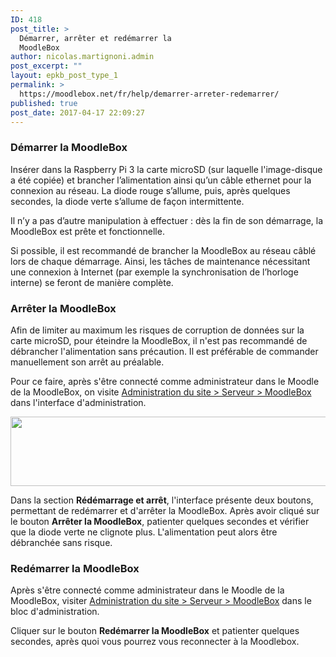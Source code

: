 ```yaml
---
ID: 418
post_title: >
  Démarrer, arrêter et redémarrer la
  MoodleBox
author: nicolas.martignoni.admin
post_excerpt: ""
layout: epkb_post_type_1
permalink: >
  https://moodlebox.net/fr/help/demarrer-arreter-redemarrer/
published: true
post_date: 2017-04-17 22:09:27
---
```

<h3>Démarrer la MoodleBox</h3>
Insérer dans la Raspberry Pi 3 la carte microSD (sur laquelle l'image-disque a été copiée) et brancher l’alimentation ainsi qu’un câble ethernet pour la connexion au réseau. La diode rouge s’allume, puis, après quelques secondes, la diode verte s’allume de façon intermittente.

Il n’y a pas d’autre manipulation à effectuer : dès la fin de son démarrage, la MoodleBox est prête et fonctionnelle.

Si possible, il est recommandé de brancher la MoodleBox au réseau câblé lors de chaque démarrage. Ainsi, les tâches de maintenance nécessitant une connexion à Internet (par exemple la synchronisation de l’horloge interne) se feront de manière complète.
<h3>Arrêter la MoodleBox</h3>
Afin de limiter au maximum les risques de corruption de données sur la carte microSD, pour éteindre la MoodleBox, il n'est pas recommandé de débrancher l'alimentation sans précaution. Il est préférable de commander manuellement son arrêt au préalable.

Pour ce faire, après s'être connecté comme administrateur dans le Moodle de la MoodleBox, on visite <a href="http://moodlebox.home/admin/tool/moodlebox/index.php" target="_blank" rel="noopener noreferrer">Administration du site &gt; Serveur &gt; MoodleBox</a> dans l'interface d'administration.

<img class="alignnone size-full wp-image-481" src="https://moodlebox.net/fr/wp-content/uploads/sites/4/2017/04/restart-shutdown.png" alt="" width="722" height="111" />

Dans la section <strong>Rédémarrage et arrêt</strong>, l'interface présente deux boutons, permettant de redémarrer et d'arrêter la MoodleBox. Après avoir cliqué sur le bouton <strong>Arrêter la MoodleBox</strong>, patienter quelques secondes et vérifier que la diode verte ne clignote plus. L'alimentation peut alors être débranchée sans risque.
<h3>Redémarrer la MoodleBox</h3>
Après s'être connecté comme administrateur dans le Moodle de la MoodleBox, visiter <a href="http://moodlebox.home/admin/tool/moodlebox/index.php" target="_blank" rel="noopener noreferrer">Administration du site &gt; Serveur &gt; MoodleBox</a> dans le bloc d'administration.

Cliquer sur le bouton <strong>Redémarrer la MoodleBox</strong> et patienter quelques secondes, après quoi vous pourrez vous reconnecter à la Moodlebox.